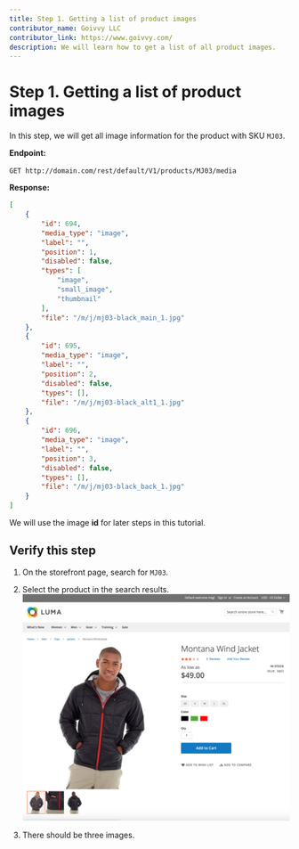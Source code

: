 ```yaml
---
title: Step 1. Getting a list of product images 
contributor_name: Goivvy LLC
contributor_link: https://www.goivvy.com/
description: We will learn how to get a list of all product images.
--- 
```


# Step 1. Getting a list of product images

In this step, we will get all image information for the product with SKU `MJ03`.

**Endpoint:**

`GET http://domain.com/rest/default/V1/products/MJ03/media`

**Response:**

```json
[
    {
        "id": 694,
        "media_type": "image",
        "label": "",
        "position": 1,
        "disabled": false,
        "types": [
            "image",
            "small_image",
            "thumbnail"
        ],
        "file": "/m/j/mj03-black_main_1.jpg"
    },
    {
        "id": 695,
        "media_type": "image",
        "label": "",
        "position": 2,
        "disabled": false,
        "types": [],
        "file": "/m/j/mj03-black_alt1_1.jpg"
    },
    {
        "id": 696,
        "media_type": "image",
        "label": "",
        "position": 3,
        "disabled": false,
        "types": [],
        "file": "/m/j/mj03-black_back_1.jpg"
    }
]
```

We will use the image **id** for later steps in this tutorial.

## Verify this step

1. On the storefront page, search for `MJ03`.

1. Select the product in the search results.
    ![Product](../../../_images/list-product-images.png)

1. There should be three images.

